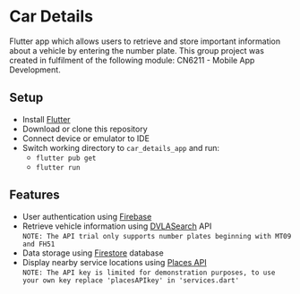# Car Details
Flutter app which allows users to retrieve and store important information about
a vehicle by entering the number plate. This group project was created in fulfilment of the following module: CN6211 - 
Mobile App Development.

## Setup
- Install [Flutter](https://flutter.dev/docs/get-started/install)
- Download or clone this repository
- Connect device or emulator to IDE
- Switch working directory to `car_details_app` and run:
    - `flutter pub get`
    - `flutter run`

## Features
- User authentication using [Firebase](https://firebase.google.com/docs/flutter/setup?platform=android)
- Retrieve vehicle information using 
[DVLASearch](http://api.vehicle-search.co.uk/#/Search/Licence_Plate) API <br>
`NOTE: The API trial only supports number plates beginning with MT09 and FH51`
- Data storage using [Firestore](https://firebase.flutter.dev/docs/firestore/usage/) database
- Display nearby service locations using [Places API](https://developers.google.com/maps/documentation/places/web-service/overview) 
<br> `NOTE: The API key is limited for demonstration purposes, to use your own
key replace 'placesAPIkey' in 'services.dart'`
